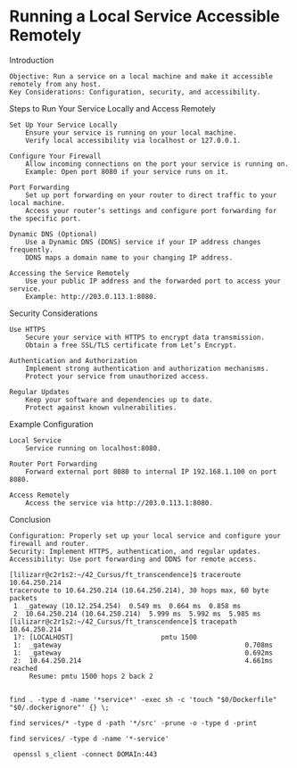 # Running a Local Service Accessible Remotely

Introduction

    Objective: Run a service on a local machine and make it accessible remotely from any host.
    Key Considerations: Configuration, security, and accessibility.

Steps to Run Your Service Locally and Access Remotely

    Set Up Your Service Locally
        Ensure your service is running on your local machine.
        Verify local accessibility via localhost or 127.0.0.1.

    Configure Your Firewall
        Allow incoming connections on the port your service is running on.
        Example: Open port 8080 if your service runs on it.

    Port Forwarding
        Set up port forwarding on your router to direct traffic to your local machine.
        Access your router’s settings and configure port forwarding for the specific port.

    Dynamic DNS (Optional)
        Use a Dynamic DNS (DDNS) service if your IP address changes frequently.
        DDNS maps a domain name to your changing IP address.

    Accessing the Service Remotely
        Use your public IP address and the forwarded port to access your service.
        Example: http://203.0.113.1:8080.

Security Considerations

    Use HTTPS
        Secure your service with HTTPS to encrypt data transmission.
        Obtain a free SSL/TLS certificate from Let’s Encrypt.

    Authentication and Authorization
        Implement strong authentication and authorization mechanisms.
        Protect your service from unauthorized access.

    Regular Updates
        Keep your software and dependencies up to date.
        Protect against known vulnerabilities.

Example Configuration

    Local Service
        Service running on localhost:8080.

    Router Port Forwarding
        Forward external port 8080 to internal IP 192.168.1.100 on port 8080.

    Access Remotely
        Access the service via http://203.0.113.1:8080.

Conclusion

    Configuration: Properly set up your local service and configure your firewall and router.
    Security: Implement HTTPS, authentication, and regular updates.
    Accessibility: Use port forwarding and DDNS for remote access.

```
[lilizarr@c2r1s2:~/42_Cursus/ft_transcendence]$ traceroute 10.64.250.214
traceroute to 10.64.250.214 (10.64.250.214), 30 hops max, 60 byte packets
 1  _gateway (10.12.254.254)  0.549 ms  0.664 ms  0.858 ms
 2  10.64.250.214 (10.64.250.214)  5.999 ms  5.992 ms  5.985 ms
[lilizarr@c2r1s2:~/42_Cursus/ft_transcendence]$ tracepath 10.64.250.214
 1?: [LOCALHOST]                      pmtu 1500
 1:  _gateway                                              0.708ms 
 1:  _gateway                                              0.692ms 
 2:  10.64.250.214                                         4.661ms reached
     Resume: pmtu 1500 hops 2 back 2 


```

`find . -type d -name '*service*' -exec sh -c 'touch "$0/Dockerfile" "$0/.dockerignore"' {} \;`

`find services/* -type d -path '*/src' -prune -o -type d -print`

`find services/ -type d -name '*-service'`

` openssl s_client -connect DOMAIn:443`